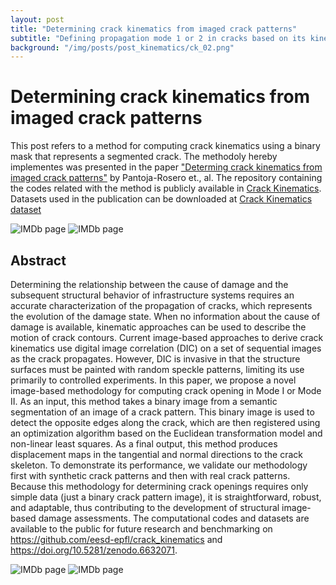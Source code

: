 ```yaml
---
layout: post
title: "Determining crack kinematics from imaged crack patterns"
subtitle: "Defining propagation mode 1 or 2 in cracks based on its kinematics"
background: "/img/posts/post_kinematics/ck_02.png"
---
```


# Determining crack kinematics from imaged crack patterns

This post refers to a method for computing crack kinematics using a binary mask that represents a segmented crack. The methodoly hereby implementes was presented in the paper ["Determing crack kinematics from imaged crack patterns"](https://doi.org/10.1016/j.conbuildmat.2022.128054) by Pantoja-Rosero et., al. The repository containing the codes related with the method is publicly available in [Crack Kinematics](https://github.com/bgpantojar/crack_kinematics). Datasets used in the publication can be downloaded at [Crack Kinematics dataset](https://zenodo.org/record/6632071#.YvUu0GFByEI)

![IMDb page](/img/posts/post_cracks/ck_01.png)
![IMDb page](/img/posts/post_cracks/ck_02.png)

## Abstract

Determining the relationship between the cause of damage and the subsequent structural behavior of infrastructure systems requires an accurate characterization of the propagation of cracks, which represents the evolution of the damage state. When no information about the cause of damage is available, kinematic approaches can be used to describe the motion of crack contours. Current image-based approaches to derive crack kinematics use digital image correlation (DIC) on a set of sequential images as the crack propagates. However, DIC is invasive in that the structure surfaces must be painted with random speckle patterns, limiting its use primarily to controlled experiments. In this paper, we propose a novel image-based methodology for computing crack opening in Mode I or Mode II. As an input, this method takes a binary image from a semantic segmentation of an image of a crack pattern. This binary image is used to detect the opposite edges along the crack, which are then registered using an optimization algorithm based on the Euclidean transformation model and non-linear least squares. As a final output, this method produces displacement maps in the tangential and normal directions to the crack skeleton. To demonstrate its performance, we validate our methodology first with synthetic crack patterns and then with real crack patterns. Because this methodology for determining crack openings requires only simple data (just a binary crack pattern image), it is straightforward, robust, and adaptable, thus contributing to the development of structural image-based damage assessments. The computational codes and datasets are available to the public for future research and benchmarking on https://github.com/eesd-epfl/crack_kinematics and https://doi.org/10.5281/zenodo.6632071.

![IMDb page](/img/posts/post_cracks/ck_08.png)
![IMDb page](/img/posts/post_cracks/ck_08.png)

